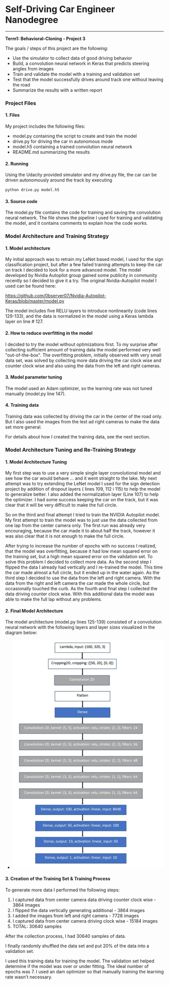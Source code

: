 # Self-Driving Car Engineer Nanodegree

------

**Term1: Behavioral-Cloning - Project 3**

The goals / steps of this project are the following:
* Use the simulator to collect data of good driving behavior
* Build, a convolution neural network in Keras that predicts steering angles from images
* Train and validate the model with a training and validation set
* Test that the model successfully drives around track one without leaving the road
* Summarize the results with a written report


[//]: # "Image References"

[image1]: ./examples/placeholder.png "Model Visualization"

### 

### Project Files 

#### 1. Files

My project includes the following files:
* model.py containing the script to create and train the model
* drive.py for driving the car in autonomous mode
* model.h5 containing a trained convolution neural network 
* README.md  summarizing the results

#### 2. Running
Using the Udacity provided simulator and my drive.py file, the car can be driven autonomously around the track by executing 
```sh
python drive.py model.h5
```

#### 3. Source code

The model.py file contains the code for training and saving the convolution neural network. The file shows the pipeline I used for training and validating the model, and it contains comments to explain how the code works.

### Model Architecture and Training Strategy

#### 1. Model architecture

My initial approach was to retrain my LeNet based model, I used for the sign classification project, but after a few failed training attempts to keep the car on track I decided to look for a more advanced model. The model developed by Nvidia Autopilot group gained some publicity in community recently so I decided to give it a try. The original Nvidia-Autopilot model I used can be found here:

https://github.com/0bserver07/Nvidia-Autopilot-Keras/blob/master/model.py

The model includes five RELU layers to introduce nonlinearity (code lines 129-133), and the data is normalized in the model using a Keras lambda layer on line # 127. 

#### 2. How to reduce overfitting in the model

I decided to try the model without optimizations first.  To my surprise after collecting sufficient amount of training data the model performed very well "out-of-the-box". The overfitting problem, initially observed with very small data set, was solved by collecting more data driving the car clock wise and  counter clock wise and also using the data from the left and right cameras. 

#### 3. Model parameter tuning

The model used an Adam optimizer, so the learning rate was not tuned manually (model.py line 147).

#### 4. Training data

Training data was collected by driving the car in the center of the road only. But I also used the images from the lest ad right cameras to make the data set more general.

For details about how I created the training data, see the next section. 

### Model Architecture Tuning and Re-Training Strategy

#### 1. Model Architecture Tuning

My first step was to use a very simple single layer convolutional model and see how the car would behave ... and it went straight to the lake. My next attempt was to try extending the LeNet model I used for the sign detection project by addition of dropout layers ( lines 109, 112 i 115) to help the model to generalize better. I also added the normalization layer (Line 107) to help the optimizer. I had some success keeping the car on the track, but it was clear that it will be very difficult to make the full circle. 

So on the third and final attempt I tried  to train the NVIDIA Autopilot model. My first attempt to train the model was to just use the data collected from one lap from the center camera only.  The first run was already very encouraging, because the car made it to about half the track, however it was also clear that it is not enough to make the full circle.  

After trying to increase the number of epochs with no success I realized, that the model was overfitting, because it had low mean squared error on the training set, but a high mean squared error on the validation set. To solve this problem I decided to collect more data. As the second step I flipped the data I already had vertically and I re-trained the model. This time the car made almost a full circle, but it ended up in the water again. As the third step I decided to use the data from the left and right camera. With the data from the right and left camera the car made the whole circle, but occasionally touched the curb. As the fourth and final step I collected the data driving counter clock wise. With this additional data  the model was able to  make the full lap without any problems.  



#### 2. Final Model Architecture

The model architecture (model.py lines 125-139) consisted of a convolution neural network with the following layers and layer sizes visualized in the diagram below:

- ![alt text][image1]


#### 3. Creation of the Training Set & Training Process

To generate more data I performed the following steps:

1. I captured data from center camera data driving counter clock wise - 3864 images
2. I flipped the data vertically generating additional - 3864 images
3. I added the images from left and right camera - 7728 images
4. I captured data from center camera driving clock wise - 15184 images
5. TOTAL:  30640 samples

After the collection process, I had 30640 samples of data.


I finally randomly shuffled the data set and put 20% of the data into a validation set. 

I used this training data for training the model. The validation set helped determine if the model was over or under fitting. The ideal number of epochs was 7.  I used an dam optimizer so that manually training the learning rate wasn't necessary.
